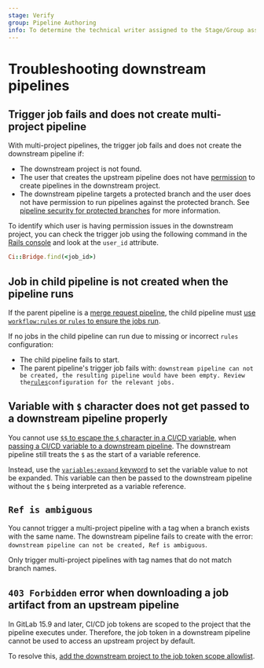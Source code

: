 ```yaml
---
stage: Verify
group: Pipeline Authoring
info: To determine the technical writer assigned to the Stage/Group associated with this page, see https://handbook.gitlab.com/handbook/product/ux/technical-writing/#assignments
---
```


# Troubleshooting downstream pipelines

## Trigger job fails and does not create multi-project pipeline

With multi-project pipelines, the trigger job fails and does not create the downstream pipeline if:

- The downstream project is not found.
- The user that creates the upstream pipeline does not have [permission](../../user/permissions.md)
  to create pipelines in the downstream project.
- The downstream pipeline targets a protected branch and the user does not have permission
  to run pipelines against the protected branch. See [pipeline security for protected branches](index.md#pipeline-security-on-protected-branches)
  for more information.

To identify which user is having permission issues in the downstream project, you can check the trigger job using the following command in the [Rails console](../../administration/operations/rails_console.md) and look at the `user_id` attribute.

```ruby
Ci::Bridge.find(<job_id>)
```

## Job in child pipeline is not created when the pipeline runs

If the parent pipeline is a [merge request pipeline](merge_request_pipelines.md),
the child pipeline must [use `workflow:rules` or `rules` to ensure the jobs run](downstream_pipelines.md#run-child-pipelines-with-merge-request-pipelines).

If no jobs in the child pipeline can run due to missing or incorrect `rules` configuration:

- The child pipeline fails to start.
- The parent pipeline's trigger job fails with: `downstream pipeline can not be created, the resulting pipeline would have been empty. Review the`[`rules`](../yaml/index.md#rules)`configuration for the relevant jobs.`

## Variable with `$` character does not get passed to a downstream pipeline properly

You cannot use [`$$` to escape the `$` character in a CI/CD variable](../variables/index.md#use-the--character-in-cicd-variables),
when [passing a CI/CD variable to a downstream pipeline](downstream_pipelines.md#pass-cicd-variables-to-a-downstream-pipeline).
The downstream pipeline still treats the `$` as the start of a variable reference.

Instead, use the [`variables:expand` keyword](../yaml/index.md#variablesexpand) to
set the variable value to not be expanded. This variable can then be passed to the downstream pipeline
without the `$` being interpreted as a variable reference.

## `Ref is ambiguous`

You cannot trigger a multi-project pipeline with a tag when a branch exists with the same
name. The downstream pipeline fails to create with the error: `downstream pipeline can not be created, Ref is ambiguous`.

Only trigger multi-project pipelines with tag names that do not match branch names.

## `403 Forbidden` error when downloading a job artifact from an upstream pipeline

In GitLab 15.9 and later, CI/CD job tokens are scoped to the project that the pipeline executes under. Therefore, the job token in a downstream pipeline cannot be used to access an upstream project by default.

To resolve this, [add the downstream project to the job token scope allowlist](../jobs/ci_job_token.md#add-a-group-or-project-to-the-job-token-allowlist).
